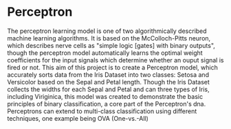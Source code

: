 # Perceptron

The perceptron learning model is one of two algorithmically described machine learning algorithms. It is based on the McColloch-Pitts neuron, which describes
nerve cells as "simple logic [gates] with binary outputs", though the perceptron model automatically learns the optimal weight coefficients for the input
signals which determine whether an ouput signal is fired or not. This aim of this project is to create a Perceptron model, which accurately sorts data from
the Iris Dataset into two classes: Setosa and Versicolor based on the Sepal and Petal length. Though the Iris Dataset collects the widths for each Sepal and Petal
and can three types of Iris, including Viriginica, this model was created to demonstrate the basic principles of binary classification, a core part of the
Perceptron's dna. Perceptrons can extend to multi-class classification using different techniques, one example being OVA (One-vs.-All)
